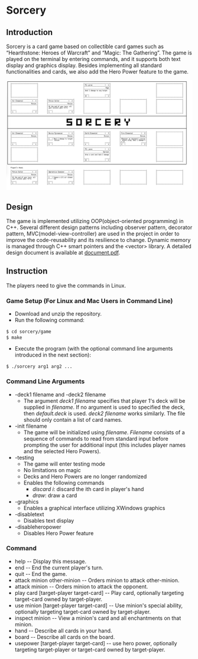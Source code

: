 # Sorcery
## Introduction
Sorcery is a card game based on collectible card games such as “Hearthstone: Heroes of Warcraft” and “Magic: The Gathering”. The game is played on the terminal by entering commands, and it supports both text display and graphics display. Besides implementing all standard functionalities and cards, we also add the Hero Power feature to the game.

![Interface](interface.png)

## Design
The game is implemented utilizing OOP(object-oriented programming) in C++. Several different design patterns including observer pattern, decorator pattern, MVC(model-view-controller) are used in the project in order to improve the code-reusability and its resilience to change. Dynamic memory is managed through C++ smart pointers and the \<vector\> library.
A detailed design document is available at [document.pdf](“document".pdf).
## Instruction
The players need to give the commands in Linux. 
### Game Setup (For Linux and Mac Users in Command Line)
* Download and unzip the repository.
* Run the following command:
```
$ cd sorcery/game
$ make
```
* Execute the program (with the optional command line arguments introduced in the next section):
```
$ ./sorcery arg1 arg2 ...
```

### Command Line Arguments
* -deck1 filename and -deck2 filename
  * The argument _deck1 filename_ specifies that player 1's deck will be supplied in _filename_. If no argument is used to specified the deck, then _default.deck_ is used. _deck2 filename_ works similarly. The file should only contain a list of card names.
* -init filename
  * The game will be initialized using _filename_. _Filename_ consists of a sequence of commands to read from standard input before prompting the user for additional input (this includes player names and the selected Hero Powers).
* -testing
  * The game will enter testing mode
  * No limitations on magic
  * Decks and Hero Powers are no longer randomized 
  * Enables the following commands
     * _discard i_: discard the ith card in player's hand
     * _draw_: draw a card
* -graphics
  * Enables a graphical interface utilizing XWindows graphics
* -disabletext
  * Disables text display
* -disableheropower
  * Disables Hero Power feature
### Command
* help -- Display this message.
* end  -- End the current player's turn.
* quit -- End the game.
* attack minion other-minion -- Orders minion to attack other-minion.
* attack minion -- Orders minion to attack the opponent.
* play card \[target-player target-card] -- Play card, optionally targeting target-card owned by target-player.
* use minion \[target-player target-card] -- Use minion's special ability, optionally targeting target-card owned by target-player.
* inspect minion -- View a minion's card and all enchantments on that minion.
* hand -- Describe all cards in your hand.
* board -- Describe all cards on the board.
* usepower \[target-player target-card] -- use hero power, optionally targeting target-player or target-card owned by target-player.
